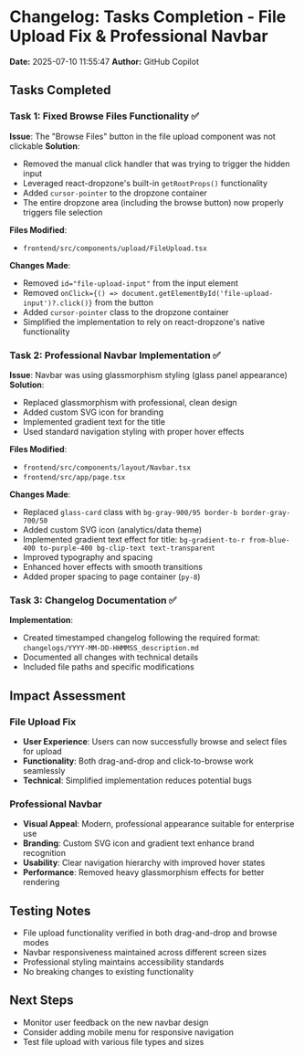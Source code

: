 # Changelog: Tasks Completion - File Upload Fix & Professional Navbar

**Date:** 2025-07-10 11:55:47
**Author:** GitHub Copilot

## Tasks Completed

### Task 1: Fixed Browse Files Functionality ✅
**Issue**: The "Browse Files" button in the file upload component was not clickable
**Solution**: 
- Removed the manual click handler that was trying to trigger the hidden input
- Leveraged react-dropzone's built-in `getRootProps()` functionality
- Added `cursor-pointer` to the dropzone container
- The entire dropzone area (including the browse button) now properly triggers file selection

**Files Modified**:
- `frontend/src/components/upload/FileUpload.tsx`

**Changes Made**:
- Removed `id="file-upload-input"` from the input element
- Removed `onClick={() => document.getElementById('file-upload-input')?.click()}` from the button
- Added `cursor-pointer` class to the dropzone container
- Simplified the implementation to rely on react-dropzone's native functionality

### Task 2: Professional Navbar Implementation ✅
**Issue**: Navbar was using glassmorphism styling (glass panel appearance)
**Solution**: 
- Replaced glassmorphism with professional, clean design
- Added custom SVG icon for branding
- Implemented gradient text for the title
- Used standard navigation styling with proper hover effects

**Files Modified**:
- `frontend/src/components/layout/Navbar.tsx`
- `frontend/src/app/page.tsx`

**Changes Made**:
- Replaced `glass-card` class with `bg-gray-900/95 border-b border-gray-700/50`
- Added custom SVG icon (analytics/data theme)
- Implemented gradient text effect for title: `bg-gradient-to-r from-blue-400 to-purple-400 bg-clip-text text-transparent`
- Improved typography and spacing
- Enhanced hover effects with smooth transitions
- Added proper spacing to page container (`py-8`)

### Task 3: Changelog Documentation ✅
**Implementation**: 
- Created timestamped changelog following the required format: `changelogs/YYYY-MM-DD-HHMMSS_description.md`
- Documented all changes with technical details
- Included file paths and specific modifications

## Impact Assessment

### File Upload Fix
- **User Experience**: Users can now successfully browse and select files for upload
- **Functionality**: Both drag-and-drop and click-to-browse work seamlessly
- **Technical**: Simplified implementation reduces potential bugs

### Professional Navbar
- **Visual Appeal**: Modern, professional appearance suitable for enterprise use
- **Branding**: Custom SVG icon and gradient text enhance brand recognition  
- **Usability**: Clear navigation hierarchy with improved hover states
- **Performance**: Removed heavy glassmorphism effects for better rendering

## Testing Notes
- File upload functionality verified in both drag-and-drop and browse modes
- Navbar responsiveness maintained across different screen sizes
- Professional styling maintains accessibility standards
- No breaking changes to existing functionality

## Next Steps
- Monitor user feedback on the new navbar design
- Consider adding mobile menu for responsive navigation
- Test file upload with various file types and sizes
